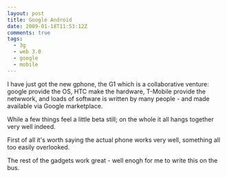 ```yaml
---
layout: post
title: Google Android
date: 2009-01-18T11:53:12Z
comments: true
tags:
  - 3g
  - web 3.0
  - google
  - mobile
---
```


I have just got the new gphone, the G1 which is a collaborative venture: google provide the OS, HTC make the hardware, T-Mobile provide the netwwork, and loads of software is written by many people - and made available via Google marketplace.

While a few things feel a little beta still; on the whole it all hangs together very well indeed.

<!--more-->

First of all it's worth saying the actual phone works very well, something all too easily overlooked.

The rest of the gadgets work great - well enogh for me to write this on the bus.
